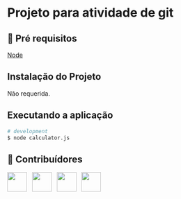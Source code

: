 # Projeto para atividade de git
 
## 🔐 Pré requisitos

<a href="https://nodejs.dev/">Node</a> &nbsp;

## Instalação do Projeto

Não requerida.

## Executando a aplicação

```bash
# development
$ node calculator.js
```

## 🤝 Contribuídores

<a href="https://github.com/angelogluz"><img src="https://github.com/angelogluz.png" width="45" height="45"></a> &nbsp;
<a href="https://github.com/lsferreirapel"><img src="https://github.com/lsferreirapel.png" width="45" height="45"></a> &nbsp;
<a href="https://github.com/vlink12"><img src="https://github.com/vlink12.png" width="45" height="45"></a> &nbsp;
<a href="https://github.com/andressalmelo"><img src="https://github.com/andressalmelo.png" width="45" height="45"></a> &nbsp;

